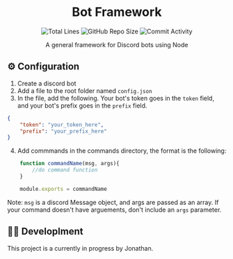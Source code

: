 <h1 align="center">Bot Framework</h1>

<p align="center">
<img src="https://img.shields.io/tokei/lines/github/JonZavialov/bot-framework?color=9cf" alt="Total Lines" />
<img src="https://img.shields.io/github/repo-size/JonZavialov/bot-framework?color=9cf&logo=GitHub" alt="GitHub Repo Size" />
<img src="https://img.shields.io/github/commit-activity/m/JonZavialov/bot-framework?color=9cf&logo=GitHub" alt="Commit Activity" />
</p>

<p align="center">A general framework for Discord bots using Node</p>

## ⚙️ Configuration

1. Create a discord bot
2. Add a file to the root folder named `config.json`
3. In the file, add the following. Your bot's token goes in the `token` field, and your bot's prefix goes in the `prefix` field.
```json
{
    "token": "your_token_here",
    "prefix": "your_prefix_here"
}
```
4. Add commmands in the commands directory, the format is the following:
```js
    function commandName(msg, args){
        //do command function
    }

    module.exports = commandName
```
Note: `msg` is a discord Message object, and args are passed as an array. If your command doesn't have arguements, don't include an `args` parameter.


## 👨‍💻 Developlment

This project is a currently in progress by Jonathan.
